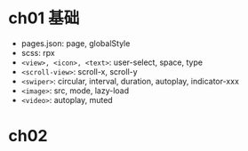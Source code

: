 # ch01 基础
- pages.json: page, globalStyle
- scss: rpx 
- `<view>, <icon>, <text>`: user-select, space, type
- `<scroll-view>`: scroll-x, scroll-y
- `<swiper>`: circular, interval, duration, autoplay, indicator-xxx
- `<image>`: src, mode, lazy-load
- `<video>`: autoplay, muted

# ch02 
